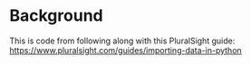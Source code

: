 # Background
This is code from following along with this PluralSight guide: https://www.pluralsight.com/guides/importing-data-in-python